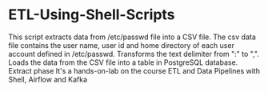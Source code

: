 # ETL-Using-Shell-Scripts
This script extracts data from /etc/passwd file into a CSV file.  The csv data file contains the user name, user id and  home directory of each user account defined in /etc/passwd. Transforms the text delimiter from ":" to ",".  Loads the data from the CSV file into a table in PostgreSQL database.  Extract phase
It's a hands-on-lab on the course ETL and Data Pipelines with Shell, Airflow and Kafka
